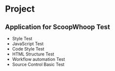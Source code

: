 # Project

## Application for ScoopWhoop Test

- Style Test
- JavaScript Test
- Code Style Test
- HTML Structure Test
- Workflow automation Test
- Source Control Basic Test